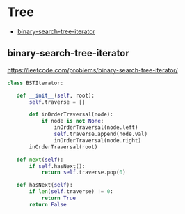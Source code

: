  # Tree

+ [binary-search-tree-iterator](#binary-search-tree-iterator)

## binary-search-tree-iterator

 https://leetcode.com/problems/binary-search-tree-iterator/ 

 ```python
class BSTIterator:

    def __init__(self, root):
        self.traverse = []

        def inOrderTraversal(node):
            if node is not None:
                inOrderTraversal(node.left)
                self.traverse.append(node.val)
                inOrderTraversal(node.right)
        inOrderTraversal(root)

    def next(self):
        if self.hasNext():
            return self.traverse.pop(0)

    def hasNext(self):
        if len(self.traverse) != 0:
            return True
        return False

 ```